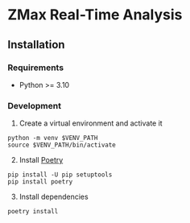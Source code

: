 # ZMax Real-Time Analysis
## Installation
### Requirements
- Python >= 3.10
### Development
1. Create a virtual environment and activate it
```
python -m venv $VENV_PATH
source $VENV_PATH/bin/activate
```
2. Install [Poetry](https://python-poetry.org/docs/#installing-manually)
```
pip install -U pip setuptools
pip install poetry
```
3. Install dependencies
```
poetry install
```
